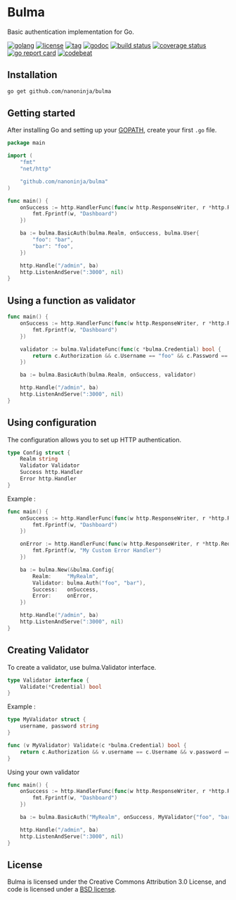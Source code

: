 # Bulma

Basic authentication implementation for Go.

[![golang](https://img.shields.io/badge/go-lang-%2347cafa.svg)](https://golang.org/) [![license](https://img.shields.io/badge/license-BSD%203--Clause-blue.svg)](https://github.com/nanoninja/bulma/blob/master/LICENSE) [![tag](https://img.shields.io/github/tag/nanoninja/bulma.svg)](https://github.com/nanoninja/bulma/tags)
[![godoc](https://godoc.org/github.com/nanoninja/bulma?status.svg)](https://pkg.go.dev/github.com/nanoninja/bulma?tab=doc) [![build status](https://travis-ci.org/nanoninja/bulma.svg)](https://travis-ci.org/nanoninja/bulma) [![coverage status](https://coveralls.io/repos/github/nanoninja/bulma/badge.svg?branch=master)](https://coveralls.io/github/nanoninja/bulma?branch=master) [![go report card](https://goreportcard.com/badge/github.com/nanoninja/bulma)](https://goreportcard.com/report/github.com/nanoninja/bulma) [![codebeat](https://codebeat.co/badges/58e89ce4-2fd8-4a93-b624-afdbbb44a6e3)](https://codebeat.co/projects/github-com-nanoninja-bulma)

## Installation

```sh
go get github.com/nanoninja/bulma
```

## Getting started
After installing Go and setting up your
[GOPATH](http://golang.org/doc/code.html#GOPATH), create your first `.go` file.

```go
package main

import (
    "fmt"
    "net/http"

    "github.com/nanoninja/bulma"
)

func main() {
    onSuccess := http.HandlerFunc(func(w http.ResponseWriter, r *http.Request) {
        fmt.Fprintf(w, "Dashboard")
    })

    ba := bulma.BasicAuth(bulma.Realm, onSuccess, bulma.User{
        "foo": "bar",
        "bar": "foo",
    })

    http.Handle("/admin", ba)
    http.ListenAndServe(":3000", nil)
}
```

## Using a function as validator

```go
func main() {
    onSuccess := http.HandlerFunc(func(w http.ResponseWriter, r *http.Request) {
        fmt.Fprintf(w, "Dashboard")
    })

    validator := bulma.ValidateFunc(func(c *bulma.Credential) bool {
        return c.Authorization && c.Username == "foo" && c.Password == "bar"
    })

    ba := bulma.BasicAuth(bulma.Realm, onSuccess, validator)

    http.Handle("/admin", ba)
    http.ListenAndServe(":3000", nil)
}
```

## Using configuration
The configuration allows you to set up HTTP authentication.

```go
type Config struct {
    Realm string
    Validator Validator
    Success http.Handler
    Error http.Handler
}
```

Example :

```go
func main() {
    onSuccess := http.HandlerFunc(func(w http.ResponseWriter, r *http.Request) {
        fmt.Fprintf(w, "Dashboard")
    })

    onError := http.HandlerFunc(func(w http.ResponseWriter, r *http.Request) {
        fmt.Fprintf(w, "My Custom Error Handler")
    })

    ba := bulma.New(&bulma.Config{
        Realm:     "MyRealm",
        Validator: bulma.Auth("foo", "bar"),
        Success:   onSuccess,
        Error:     onError,
    })

    http.Handle("/admin", ba)
    http.ListenAndServe(":3000", nil)
}
```

## Creating Validator
To create a validator, use bulma.Validator interface.

```go
type Validator interface {
    Validate(*Credential) bool
}
```

Example :

```go
type MyValidator struct {
    username, password string
}

func (v MyValidator) Validate(c *bulma.Credential) bool {
    return c.Authorization && v.username == c.Username && v.password == c.Password
}
```

Using your own validator

```go
func main() {
    onSuccess := http.HandlerFunc(func(w http.ResponseWriter, r *http.Request) {
        fmt.Fprintf(w, "Dashboard")
    })

    ba := bulma.BasicAuth("MyRealm", onSuccess, MyValidator{"foo", "bar"})

    http.Handle("/admin", ba)
    http.ListenAndServe(":3000", nil)
}
```

## License

Bulma is licensed under the Creative Commons Attribution 3.0 License, and code is licensed under a [BSD license](https://github.com/nanoninja/bulma/blob/master/LICENSE).